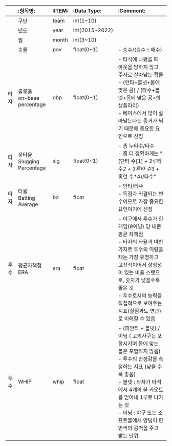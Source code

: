 ||:항목명:|:ITEM:|:Data Type:|:Comment:|
|:----|:---------------|:---|:--------|:-------------------------------------------------------|
||구단|team|int(1~10)||
||년도|year|int(2015~2022)||
||월|month|int(3~10)||
||승률|pov|float(0~1)|- 승수/(승수＋패수)|
|타자|출루율</br>on-base percentage|obp|float(0~1)|- 타석에 나왔을 때 아웃을 당하지 않고 주자로 살아남는 확률 </br>  - (안타+볼넷+몸에 맞은 공) / (타수+볼넷+몸에 맞은 공+희생플라이) </br> - 베이스에서 많이 살아남는다는 증거가 되기 때문에 중요한 요인으로 선정|
|타자|장타율</br>Slugging Percentage|slg|float(0~1)|- 총 누타수/타수 </br> - 좀 더 정확하게는 "(단타 수[1] + 2루타 수*2 + 3루타 수*3 + 홈런 수*4)/타수"|
|타자|타율</br>Batting Average|ba|float|- 안타/타수 </br> - 득점과 직결되는 변수이므로 가장 중요한 요인이기에 선정|
|투수|평균자책점</br>ERA|era|float|- 야구에서 투수가 한 게임(9이닝) 당 내준 평균 자책점 </br> - 타자의 타율과 마찬가지로 투수의 역량을 재는 가장 유명하고 고전적이어서 상징성이 있는 비율 스탯으로, 숫자가 낮을수록 좋은 것 </br> - 투수로서의 능력을 직접적으로 보여주는 지표(실점과도 연관)로 이해할 수 있음|
|투수|WHIP|whip|float|- (피안타 + 볼넷) / 이닝 ( 고의사구는 포함시키며 몸에 맞는 볼은 포함하지 않음) </br> - 투수의 안정감을 측정하는 지표 (낮을 수록 좋음) </br> - 볼넷 : 타자가 타석에서 4개의 볼 카운트를 얻어내 1루로 나가는 것  </br> - 이닝 : 야구 또는 소프트볼에서 양팀이 한 번씩의 공격을 주고 받는 단위.|
